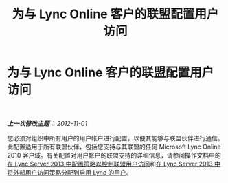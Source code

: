 ﻿---
title: 为与 Lync Online 客户的联盟配置用户访问
TOCTitle: 为与 Lync Online 客户的联盟配置用户访问
ms:assetid: 72cb1153-73b6-4da2-b5c3-de6e7aa642a5
ms:mtpsurl: https://technet.microsoft.com/zh-cn/library/Hh202177(v=OCS.15)
ms:contentKeyID: 49313232
ms.date: 05/19/2016
mtps_version: v=OCS.15
ms.translationtype: HT
---

# 为与 Lync Online 客户的联盟配置用户访问

 

_**上一次修改主题：** 2012-11-01_

您必须对组织中所有用户的用户帐户进行配置，以便其能够与联盟伙伴进行通信。此配置适用于所有联盟伙伴，包括您支持与其联盟的任何 Microsoft Lync Online 2010 客户域。有关配置对用户帐户的联盟支持的详细信息，请参阅操作文档中的[在 Lync Server 2013 中配置策略以控制联盟用户访问](lync-server-2013-configure-policies-to-control-federated-user-access.md)和[在 Lync Server 2013 中将外部用户访问策略分配到启用 Lync 的用户](lync-server-2013-assign-an-external-user-access-policy-to-a-lync-enabled-user.md)。

